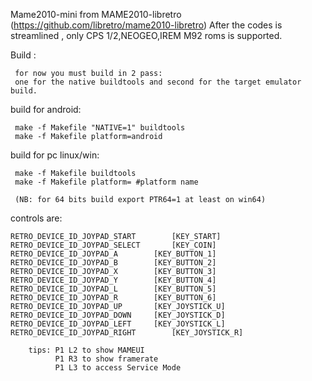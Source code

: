 Mame2010-mini from MAME2010-libretro (https://github.com/libretro/mame2010-libretro)
After the codes is streamlined , only CPS 1/2,NEOGEO,IREM M92 roms is supported.

Build :

     for now you must build in 2 pass: 
     one for the native buildtools and second for the target emulator build.
  
 build for android:

     make -f Makefile "NATIVE=1" buildtools
     make -f Makefile platform=android
     
 build for pc linux/win:

     make -f Makefile buildtools
     make -f Makefile platform= #platform name
  
     (NB: for 64 bits build export PTR64=1 at least on win64)


 controls are: 

	RETRO_DEVICE_ID_JOYPAD_START		[KEY_START]
	RETRO_DEVICE_ID_JOYPAD_SELECT		[KEY_COIN]
	RETRO_DEVICE_ID_JOYPAD_A		[KEY_BUTTON_1]
	RETRO_DEVICE_ID_JOYPAD_B		[KEY_BUTTON_2]
	RETRO_DEVICE_ID_JOYPAD_X		[KEY_BUTTON_3]
	RETRO_DEVICE_ID_JOYPAD_Y		[KEY_BUTTON_4]
	RETRO_DEVICE_ID_JOYPAD_L 		[KEY_BUTTON_5]
	RETRO_DEVICE_ID_JOYPAD_R		[KEY_BUTTON_6]
	RETRO_DEVICE_ID_JOYPAD_UP		[KEY_JOYSTICK_U]
	RETRO_DEVICE_ID_JOYPAD_DOWN		[KEY_JOYSTICK_D]
	RETRO_DEVICE_ID_JOYPAD_LEFT		[KEY_JOYSTICK_L]
	RETRO_DEVICE_ID_JOYPAD_RIGHT		[KEY_JOYSTICK_R]

        tips: P1 L2 to show MAMEUI
              P1 R3 to show framerate
              P1 L3 to access Service Mode
